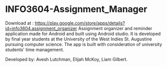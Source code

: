# INFO3604-Assignment_Manager

Download at : https://play.google.com/store/apps/details?id=info3604.assignment_organizer
Assignment organizer and reminder application made for Android and built using Android studio.  It is developed by final year students at the University of the West Indies St. Augustine pursuing computer science. The app is built with consideration of university students' time management.

Developed by: Avesh Lutchman, 
              Elijah McKoy, 
              Liam Gilbert.
